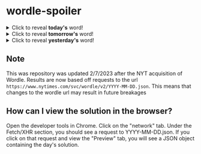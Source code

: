 # wordle-spoiler

<details>
  <summary>Click to reveal <b>today's</b> word!</summary>
  <br>
  <b> breed </b>
</details>

<details>
  <summary>Click to reveal <b>tomorrow's</b> word!</summary>
  <br>
  <b> merge </b>
</details>

<details>
  <summary>Click to reveal <b>yesterday's</b> word!</summary>
  <br>
  <b> voila </b>
</details>

## Note
This was repository was updated 2/7/2023 after the NYT acquisition of Wordle. Results are now based off requests to the url `https://www.nytimes.com/svc/wordle/v2/YYYY-MM-DD.json`. This means that changes to the wordle url may result in future breakages

## How can I view the solution in the browser?
Open the developer tools in Chrome. Click on the "network" tab. Under the Fetch/XHR section, you should see a request to YYYY-MM-DD.json. If you click on that request and view the "Preview" tab, you will see a JSON object containing the day's solution.